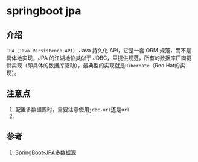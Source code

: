 # springboot jpa

## 介绍
`JPA（Java Persistence API）` Java 持久化 API，它是一套 ORM 规范，而不是具体地实现，JPA 的江湖地位类似于 JDBC，只提供规范，所有的数据库厂商提供实现（即具体的数据库驱动），最典型的实现就是`Hibernate`（Red Hat的实现）。


## 注意点
1. 配置多数据源时，需要注意使用`jdbc-url`还是`url`
2. 


## 参考
1. [SpringBoot-JPA多数据源](https://blog.csdn.net/zZZ251682553/article/details/125105388)